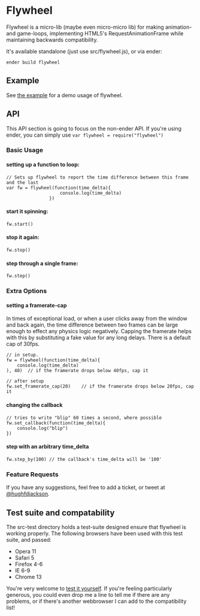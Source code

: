 # Flywheel

Flywheel is a micro-lib (maybe even micro-micro lib) for making animation- and game-loops, implementing HTML5's RequestAnimationFrame while maintaining backwards compatibility.

It's available standalone (just use src/flywheel.js), or via ender:

    ender build flywheel


## Example

See [the example](http://hughfdjackson.github.com/flywheel/example/) for a demo usage of flywheel.


## API

This API section is going to focus on the non-ender API.  If you're using ender, you can simply use `var flywheel = require("flywheel")`
### Basic Usage

#### setting up a function to loop:

    // Sets up flywheel to report the time difference between this frame and the last
    var fw = flywheel(function(time_delta){
                        console.log(time_delta)
                    })


#### start it spinning:

    fw.start()
    
    
#### stop it again:
    
    fw.stop()
    
#### step through a single frame:

    fw.step()
    
    
### Extra Options

#### setting a framerate-cap

In times of exceptional load, or when a user clicks away from the window and back again, the time difference between two frames can be large enough to effect any physics logic negatively.  Capping the framerate helps with this by substituting a fake value for any long delays.  There is a default cap of 30fps.

	// in setup.  
	fw = flywheel(function(time_delta){
    	console.log(time_delta)
    ), 40) 	// if the framerate drops below 40fps, cap it
    
	// after setup
	fw.set_framerate_cap(20)	// if the framerate drops below 20fps, cap it
	
#### changing the callback

    // tries to write "blip" 60 times a second, where possible
    fw.set_callback(function(time_delta){
        console.log("blip")     
    })

#### step with an arbitrary time_delta

	fw.step_by(100)	// the callback's time_delta will be '100'
	
### Feature Requests

If you have any suggestions, feel free to add a ticket, or tweet at [@hughfdjackson](http://twitter.com/#!/hughfdjackson).



## Test suite and compatability

The src-test directory holds a test-suite designed ensure that flywheel is working properly.  The following browsers have been used with this test suite, and passed:

* Opera 11
* Safari 5
* Firefox 4-6
* IE 6-9
* Chrome 13

You're very welcome to [test it yourself](http://hughfdjackson.github.com/flywheel/src-test/SpecRunner.html).  If you're feeling particularly generous, you could even drop me a line to tell me if there are any problems, or if there's another webbrowser I can add to the compatibility list!
